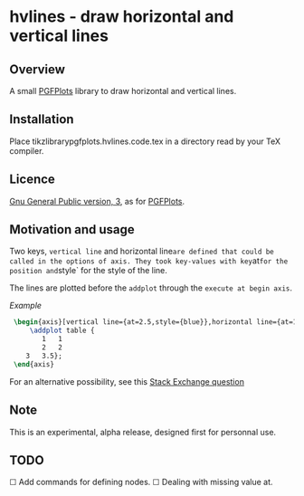 # hvlines - draw horizontal and vertical lines


## Overview

A small [PGFPlots](https://ctan.org/pkg/pgfplots) library to draw horizontal and vertical lines.

## Installation

Place tikzlibrarypgfplots.hvlines.code.tex in a directory read by your TeX compiler. 

## Licence

[Gnu General Public version, 3](https://ctan.org/license/gpl3), as for [PGFPlots](https://ctan.org/pkg/pgfplots).

## Motivation and usage

Two keys, `vertical line` and horizontal line` are defined that could be called
in the options of axis. They took key-values with key `at` for the position and
`style` for the style of the line.

The lines are plotted before the `addplot` through the `execute at begin axis`.

*Example*
```latex
 \begin{axis}[vertical line={at=2.5,style={blue}},horizontal line={at=1.5,style={dashed,->}}]
     \addplot table {
 	    1	1
 	    2	2
 	3	3.5};
 \end{axis}
```


For an alternative possibility, see this [Stack Exchange question](https://tex.stackexchange.com/questions/240642/add-vertical-line-of-equation-x-2-and-shade-a-region-in-graph-by-pgfplots)

## Note

This is an experimental, alpha release, designed first for personnal use.

## TODO

☐ Add commands for defining nodes. 
☐ Dealing with missing value at.

